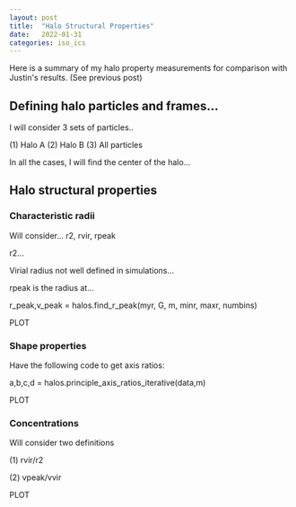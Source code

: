 ```yaml
---
layout: post
title:  "Halo Structural Properties"
date:   2022-01-31
categories: iso_ics
---
```



Here is a summary of my halo property measurements for comparison with Justin's results. (See <a>previous post</a>)

## Defining halo particles and frames...

I will consider 3 sets of particles..

(1) Halo A
(2) Halo B
(3) All particles

In all the cases, I will find the center of the halo...


## Halo structural properties


### Characteristic radii

Will consider... r2, rvir, rpeak

r2...

Virial radius not well defined in simulations...

rpeak is the radius at...

r_peak,v_peak = halos.find_r_peak(myr, G,  m,  minr, maxr, numbins)



PLOT


### Shape properties

Have the following code to get axis ratios:


a,b,c,d = halos.principle_axis_ratios_iterative(data,m)


PLOT


### Concentrations

Will consider two definitions

(1) rvir/r2

(2) vpeak/vvir


PLOT
